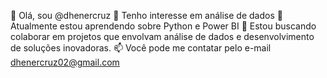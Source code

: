 👋 Olá, sou @dhenercruz
👀 Tenho interesse em análise de dados
🌱 Atualmente estou aprendendo sobre Python e Power BI
💞️ Estou buscando colaborar em projetos que envolvam análise de dados e desenvolvimento de soluções inovadoras.
📫 Você pode me contatar pelo e-mail dhenercruz02@gmail.com
